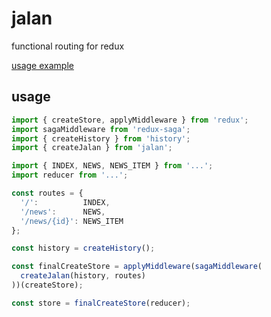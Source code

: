 # jalan

functional routing for redux

[usage example](tests/browser.js)

## usage
```js
import { createStore, applyMiddleware } from 'redux';
import sagaMiddleware from 'redux-saga';
import { createHistory } from 'history';
import { createJalan } from 'jalan';

import { INDEX, NEWS, NEWS_ITEM } from '...';
import reducer from '...';

const routes = {
  '/':          INDEX,
  '/news':      NEWS,
  '/news/{id}': NEWS_ITEM
};

const history = createHistory();

const finalCreateStore = applyMiddleware(sagaMiddleware(
  createJalan(history, routes)
))(createStore);

const store = finalCreateStore(reducer);
```
